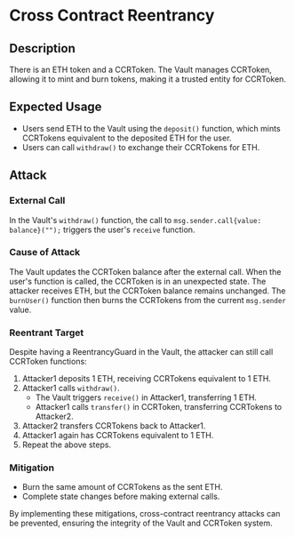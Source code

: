 # Cross Contract Reentrancy

## Description

There is an ETH token and a CCRToken. The Vault manages CCRToken, allowing it to mint and burn tokens, making it a trusted entity for CCRToken.

## Expected Usage

- Users send ETH to the Vault using the `deposit()` function, which mints CCRTokens equivalent to the deposited ETH for the user.
- Users can call `withdraw()` to exchange their CCRTokens for ETH.

## Attack

### External Call

In the Vault's `withdraw()` function, the call to `msg.sender.call{value: balance}("");` triggers the user's `receive` function.

### Cause of Attack

The Vault updates the CCRToken balance after the external call. When the user's function is called, the CCRToken is in an unexpected state. The attacker receives ETH, but the CCRToken balance remains unchanged. The `burnUser()` function then burns the CCRTokens from the current `msg.sender` value.

### Reentrant Target

Despite having a ReentrancyGuard in the Vault, the attacker can still call CCRToken functions:

1. Attacker1 deposits 1 ETH, receiving CCRTokens equivalent to 1 ETH.
2. Attacker1 calls `withdraw()`.
    - The Vault triggers `receive()` in Attacker1, transferring 1 ETH.
    - Attacker1 calls `transfer()` in CCRToken, transferring CCRTokens to Attacker2.
3. Attacker2 transfers CCRTokens back to Attacker1.
4. Attacker1 again has CCRTokens equivalent to 1 ETH.
5. Repeat the above steps.

### Mitigation

- Burn the same amount of CCRTokens as the sent ETH.
- Complete state changes before making external calls.

By implementing these mitigations, cross-contract reentrancy attacks can be prevented, ensuring the integrity of the Vault and CCRToken system.